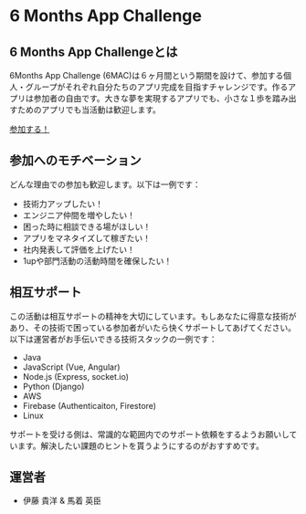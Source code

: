 # 6 Months App Challenge

## 6 Months App Challengeとは

6Months App Challenge (6MAC)は６ヶ月間という期間を設けて、参加する個人・グループがそれぞれ自分たちのアプリ完成を目指すチャレンジです。作るアプリは参加者の自由です。大きな夢を実現するアプリでも、小さな１歩を踏み出すためのアプリでも当活動は歓迎します。

[参加する！](https://forms.office.com/Pages/ResponsePage.aspx?id=LCcCsHdbmkWCx1NZjEqlEZzeFa7W_mhAs_UiUbPq2QxUM1U2MjBCVVpYNTk0N0ZFV0xCMzlZTFdLVS4u)

## 参加へのモチベーション

どんな理由での参加も歓迎します。以下は一例です：

- 技術力アップしたい！
- エンジニア仲間を増やしたい！
- 困った時に相談できる場がほしい！
- アプリをマネタイズして稼ぎたい！
- 社内発表して評価を上げたい！
- 1upや部門活動の活動時間を確保したい！

## 相互サポート

この活動は相互サポートの精神を大切にしています。もしあなたに得意な技術があり、その技術で困っている参加者がいたら快くサポートしてあげてください。以下は運営者がお手伝いできる技術スタックの一例です：

- Java
- JavaScript (Vue, Angular)
- Node.js (Express, socket.io)
- Python (Django)
- AWS
- Firebase (Authenticaiton, Firestore)
- Linux

サポートを受ける側は、常識的な範囲内でのサポート依頼をするようお願いしています。解決したい課題のヒントを貰うようにするのがおすすめです。

## 運営者

- 伊藤 貴洋 & 馬着 英臣
